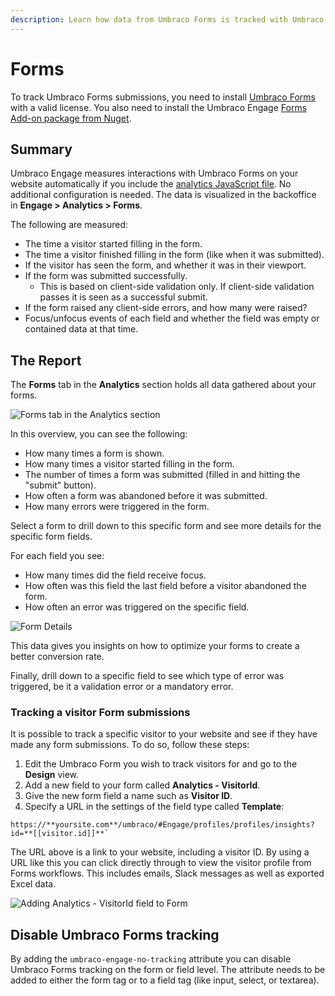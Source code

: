 ```yaml
---
description: Learn how data from Umbraco Forms is tracked with Umbraco Engage.
---
```


# Forms

To track Umbraco Forms submissions, you need to install [Umbraco Forms](https://umbraco.com/products/add-ons/forms/) with a valid license. You also need to install the Umbraco Engage [Forms Add-on package from Nuget](https://www.nuget.org/packages/Umbraco.Engage.Forms).

## Summary

Umbraco Engage measures interactions with Umbraco Forms on your website automatically if you include the [analytics JavaScript file](../../developers/analytics/client-side-events-and-additional-javascript-files/). No additional configuration is needed. The data is visualized in the backoffice in **Engage > Analytics > Forms**.

The following are measured:

* The time a visitor started filling in the form.
* The time a visitor finished filling in the form (like when it was submitted).
* If the visitor has seen the form, and whether it was in their viewport.
* If the form was submitted successfully.
  * This is based on client-side validation only. If client-side validation passes it is seen as a successful submit.
* If the form raised any client-side errors, and how many were raised?
* Focus/unfocus events of each field and whether the field was empty or contained data at that time.

## The Report

The **Forms** tab in the **Analytics** section holds all data gathered about your forms.

![Forms tab in the Analytics section](../../.gitbook/assets/engage-analytics-forms.png)

In this overview, you can see the following:

* How many times a form is shown.
* How many times a visitor started filling in the form.
* The number of times a form was submitted (filled in and hitting the "submit" button).
* How often a form was abandoned before it was submitted.
* How many errors were triggered in the form.

Select a form to drill down to this specific form and see more details for the specific form fields.

For each field you see:

* How many times did the field receive focus.
* How often was this field the last field before a visitor abandoned the form.
* How often an error was triggered on the specific field.

![Form Details](../../.gitbook/assets/engage-analytics-form-details.png)

This data gives you insights on how to optimize your forms to create a better conversion rate.

Finally, drill down to a specific field to see which type of error was triggered, be it a validation error or a mandatory error.

### Tracking a visitor Form submissions

It is possible to track a specific visitor to your website and see if they have made any form submissions. To do so, follow these steps:

1. Edit the Umbraco Form you wish to track visitors for and go to the **Design** view.
2. Add a new field to your form called **Analytics - VisitorId**.
3. Give the new form field a name such as **Visitor ID**.
4. Specify a URL in the settings of the field type called **Template**:

```console
https://**yoursite.com**/umbraco/#Engage/profiles/profiles/insights?id=**[[visitor.id]]**`
```

The URL above is a link to your website, including a visitor ID. By using a URL like this you can click directly through to view the visitor profile from Forms workflows. This includes emails, Slack messages as well as exported Excel data.

![Adding Analytics - VisitorId field to Form](../../.gitbook/assets/engage-analytics-forms-visitor-id2.png)

## Disable Umbraco Forms tracking

By adding the `umbraco-engage-no-tracking` attribute you can disable Umbraco Forms tracking on the form or field level. The attribute needs to be added to either the form tag or to a field tag (like input, select, or textarea).
